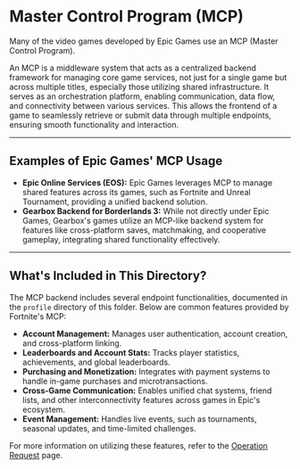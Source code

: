 # Master Control Program (MCP)

Many of the video games developed by Epic Games use an MCP (Master Control Program).

An MCP is a middleware system that acts as a centralized backend framework for managing core game services, not just for a single game but across multiple titles, especially those utilizing shared infrastructure. It serves as an orchestration platform, enabling communication, data flow, and connectivity between various services. This allows the frontend of a game to seamlessly retrieve or submit data through multiple endpoints, ensuring smooth functionality and interaction.

------

## Examples of Epic Games' MCP Usage

-  **Epic Online Services (EOS):** Epic Games leverages MCP to manage shared features across its games, such as Fortnite and Unreal Tournament, providing a unified backend solution.
-  **Gearbox Backend for Borderlands 3:** While not directly under Epic Games, Gearbox's games utilize an MCP-like backend system for features like cross-platform saves, matchmaking, and cooperative gameplay, integrating shared functionality effectively.

------

## What's Included in This Directory?

The MCP backend includes several endpoint functionalities, documented in the `profile` directory of this folder. Below are common features provided by Fortnite's MCP:

-  **Account Management:** Manages user authentication, account creation, and cross-platform linking.
-  **Leaderboards and Account Stats:** Tracks player statistics, achievements, and global leaderboards.
-  **Purchasing and Monetization:** Integrates with payment systems to handle in-game purchases and microtransactions.
-  **Cross-Game Communication:** Enables unified chat systems, friend lists, and other interconnectivity features across games in Epic's ecosystem.
-  **Event Management:** Handles live events, such as tournaments, seasonal updates, and time-limited challenges.

For more information on utilizing these features, refer to the [Operation Request](mcp/profile/operation_request.md) page.
